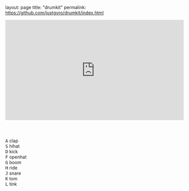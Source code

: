 layout: page title: "drumkit" permalink: https://github.com/justgyro/drumkit/index.html

<!DOCTYPE html>
<html lang="en">
<head>
  <meta charset="UTF-8">
  <title>JS Drum Kit</title>
  <link rel="stylesheet" href="style.css">
</head>
<body>
  <header>
    <div class="iframe-container">
      <iframe width="560" height="315" src="https://www.youtube.com/embed/dExfwdjOJDc" frameborder="0" allow="accelerometer; autoplay; encrypted-media; gyroscope; picture-in-picture" allowfullscreen></iframe>
    </div>
  </header>

  <div class="keys">
    <div data-key="65" class="key">
      <kbd>A</kbd>
      <span class="sound">clap</span>
    </div>
    <div data-key="83" class="key">
      <kbd>S</kbd>
      <span class="sound">hihat</span>
    </div>
    <div data-key="68" class="key">
      <kbd>D</kbd>
      <span class="sound">kick</span>
    </div>
    <div data-key="70" class="key">
      <kbd>F</kbd>
      <span class="sound">openhat</span>
    </div>
    <div data-key="71" class="key">
      <kbd>G</kbd>
      <span class="sound">boom</span>
    </div>
    <div data-key="72" class="key">
      <kbd>H</kbd>
      <span class="sound">ride</span>
    </div>
    <div data-key="74" class="key">
      <kbd>J</kbd>
      <span class="sound">snare</span>
    </div>
    <div data-key="75" class="key">
      <kbd>K</kbd>
      <span class="sound">tom</span>
    </div>
    <div data-key="76" class="key">
      <kbd>L</kbd>
      <span class="sound">tink</span>
    </div>
  </div>

  <audio data-key="65" src="sounds/clap.wav"></audio>
  <audio data-key="83" src="sounds/hihat.wav"></audio>
  <audio data-key="68" src="sounds/kick.wav"></audio>
  <audio data-key="70" src="sounds/openhat.wav"></audio>
  <audio data-key="71" src="sounds/boom.wav"></audio>
  <audio data-key="72" src="sounds/ride.wav"></audio>
  <audio data-key="74" src="sounds/snare.wav"></audio>
  <audio data-key="75" src="sounds/tom.wav"></audio>
  <audio data-key="76" src="sounds/tink.wav"></audio>

<script>
  function playSound (e) {
      const audio = document.querySelector(`audio[data-key="${e.keyCode}"]`)
      const key = document.querySelector(`.key[data-key="${e.keyCode}"]`)
      if(!audio) return; //Stop the function from running
      audio.currentTime = 0;
      audio.play();
      key.classList.add('playing');
  }
  function removeTransition(e) {
    if (e.propertyName !== 'transform') return;
    this.classList.remove('playing');
  }
  const keys = document.querySelectorAll('.key');
  keys.forEach(key => key.addEventListener('transitionend', removeTransition));
  window.addEventListener('keydown', playSound);
</script>


</body>
</html>
